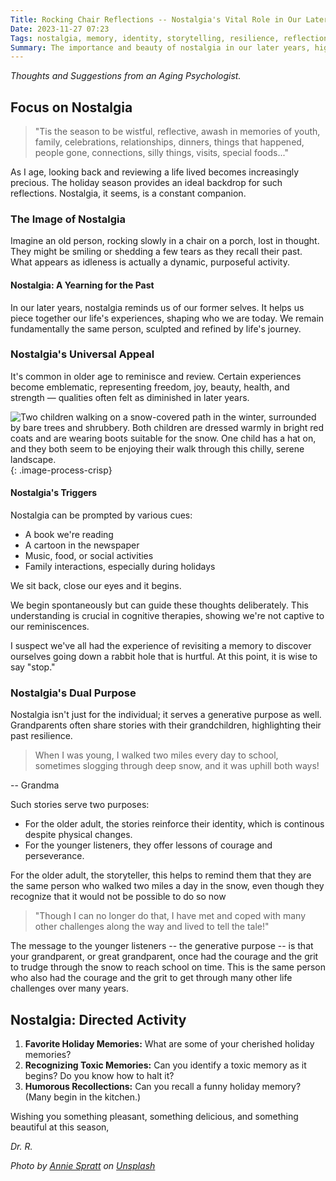 ```yaml
---
Title: Rocking Chair Reflections -- Nostalgia's Vital Role in Our Later Years
Date: 2023-11-27 07:23
Tags: nostalgia, memory, identity, storytelling, resilience, reflection, self-awareness
Summary: The importance and beauty of nostalgia in our later years, highlighting its role in shaping identity and sharing wisdom across generations
---
```


_Thoughts and Suggestions from an Aging Psychologist._

## Focus on Nostalgia

> "Tis the season to be wistful, reflective, awash in memories of youth, family, celebrations, relationships, dinners, things that happened, people gone, connections, silly things, visits, special foods..."

As I age, looking back and reviewing a life lived becomes increasingly precious. The holiday season provides an ideal backdrop for such reflections. Nostalgia, it seems, is a constant companion.

### The Image of Nostalgia

Imagine an old person, rocking slowly in a chair on a porch, lost in thought. They might be smiling or shedding a few tears as they recall their past. What appears as idleness is actually a dynamic, purposeful activity.

#### Nostalgia: A Yearning for the Past

In our later years, nostalgia reminds us of our former selves. It helps us piece together our life's experiences, shaping who we are today. We remain fundamentally the same person, sculpted and refined by life's journey.

### Nostalgia's Universal Appeal

It's common in older age to reminisce and review. Certain experiences become emblematic, representing freedom, joy, beauty, health, and strength — qualities often felt as diminished in later years.

![Two children walking on a snow-covered path in the winter, surrounded by bare trees and shrubbery. Both children are dressed warmly in bright red coats and are wearing boots suitable for the snow. One child has a hat on, and they both seem to be enjoying their walk through this chilly, serene landscape.]({static}/images/annie-spratt-290ur3i59H0-unsplash.jpg){: .image-process-crisp}

#### Nostalgia's Triggers

Nostalgia can be prompted by various cues:

- A book we're reading
- A cartoon in the newspaper
- Music, food, or social activities
- Family interactions, especially during holidays

We sit back, close our eyes and it begins.

We begin spontaneously but can guide these thoughts deliberately. This understanding is crucial in cognitive therapies, showing we're not captive to our reminiscences.

I suspect we've all had the experience of revisiting a memory to discover ourselves going down a rabbit hole that is hurtful. At this point, it is wise to say "stop."

### Nostalgia's Dual Purpose

Nostalgia isn't just for the individual; it serves a generative purpose as well. Grandparents often share stories with their grandchildren, highlighting their past resilience.

> When I was young, I walked two miles every day to school, sometimes slogging through deep snow, and it was uphill both ways!

-- Grandma

Such stories serve two purposes:

- For the older adult, the stories reinforce their identity, which is continous despite physical changes.
- For the younger listeners, they offer lessons of courage and perseverance.

For the older adult, the storyteller, this helps to remind them that they are the same person who walked two miles a day in the snow, even though they recognize that it would not be possible to do so now

> "Though I can no longer do that, I have met and coped with many other challenges along the way and lived to tell the tale!"

The message to the younger listeners -- the generative purpose -- is that your grandparent, or great grandparent, once had the courage and the grit to trudge through the snow to reach school on time. This is the same person who also had the courage and the grit to get through many other life challenges over many years.

## Nostalgia: Directed Activity

1. **Favorite Holiday Memories:** What are some of your cherished holiday memories?
2. **Recognizing Toxic Memories:** Can you identify a toxic memory as it begins? Do you know how to halt it?
3. **Humorous Recollections:** Can you recall a funny holiday memory? (Many begin in the kitchen.)

Wishing you something pleasant, something delicious, and something beautiful at this season,

*Dr. R.*

_Photo by [Annie Spratt](https://unsplash.com/@anniespratt?utm_content=creditCopyText&utm_medium=referral&utm_source=unsplash) on [Unsplash](https://unsplash.com/photos/two-children-walking-near-bushes-during-winter-290ur3i59H0?utm_content=creditCopyText&utm_medium=referral&utm_source=unsplash)_

